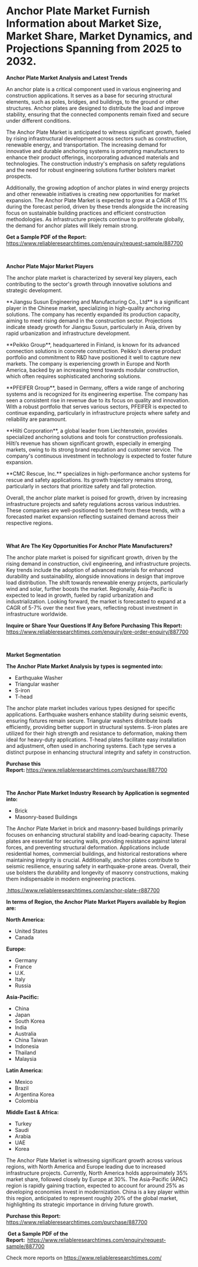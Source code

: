 <p><h1>Anchor Plate Market Furnish Information about Market Size, Market Share, Market Dynamics, and Projections Spanning from 2025 to 2032.</h1></p><p><strong>Anchor Plate Market Analysis and Latest Trends</strong></p>
<p><p>An anchor plate is a critical component used in various engineering and construction applications. It serves as a base for securing structural elements, such as poles, bridges, and buildings, to the ground or other structures. Anchor plates are designed to distribute the load and improve stability, ensuring that the connected components remain fixed and secure under different conditions.</p><p>The Anchor Plate Market is anticipated to witness significant growth, fueled by rising infrastructural development across sectors such as construction, renewable energy, and transportation. The increasing demand for innovative and durable anchoring systems is prompting manufacturers to enhance their product offerings, incorporating advanced materials and technologies. The construction industry's emphasis on safety regulations and the need for robust engineering solutions further bolsters market prospects.</p><p>Additionally, the growing adoption of anchor plates in wind energy projects and other renewable initiatives is creating new opportunities for market expansion. The Anchor Plate Market is expected to grow at a CAGR of 11% during the forecast period, driven by these trends alongside the increasing focus on sustainable building practices and efficient construction methodologies. As infrastructure projects continue to proliferate globally, the demand for anchor plates will likely remain strong.</p></p>
<p><strong>Get a Sample PDF of the Report:&nbsp;</strong> <a href="https://www.reliableresearchtimes.com/enquiry/request-sample/887700?utm_campaign=2326&utm_medium=2&utm_source=Github&utm_content=ia&utm_term=09042025&utm_id=anchor-plate">https://www.reliableresearchtimes.com/enquiry/request-sample/887700</a></p>
<p>&nbsp;</p>
<p><strong>Anchor Plate Major Market Players</strong></p>
<p><p>The anchor plate market is characterized by several key players, each contributing to the sector's growth through innovative solutions and strategic development. </p><p>**Jiangsu Susun Engineering and Manufacturing Co., Ltd** is a significant player in the Chinese market, specializing in high-quality anchoring solutions. The company has recently expanded its production capacity, aiming to meet rising demand in the construction sector. Projections indicate steady growth for Jiangsu Susun, particularly in Asia, driven by rapid urbanization and infrastructure development.</p><p>**Peikko Group**, headquartered in Finland, is known for its advanced connection solutions in concrete construction. Peikko's diverse product portfolio and commitment to R&D have positioned it well to capture new markets. The company is experiencing growth in Europe and North America, backed by an increasing trend towards modular construction, which often requires sophisticated anchoring solutions.</p><p>**PFEIFER Group**, based in Germany, offers a wide range of anchoring systems and is recognized for its engineering expertise. The company has seen a consistent rise in revenue due to its focus on quality and innovation. With a robust portfolio that serves various sectors, PFEIFER is expected to continue expanding, particularly in infrastructure projects where safety and reliability are paramount.</p><p>**Hilti Corporation**, a global leader from Liechtenstein, provides specialized anchoring solutions and tools for construction professionals. Hilti’s revenue has shown significant growth, especially in emerging markets, owing to its strong brand reputation and customer service. The company's continuous investment in technology is expected to foster future expansion.</p><p>**CMC Rescue, Inc.** specializes in high-performance anchor systems for rescue and safety applications. Its growth trajectory remains strong, particularly in sectors that prioritize safety and fall protection.</p><p>Overall, the anchor plate market is poised for growth, driven by increasing infrastructure projects and safety regulations across various industries. These companies are well-positioned to benefit from these trends, with a forecasted market expansion reflecting sustained demand across their respective regions.</p></p>
<p>&nbsp;</p>
<p><strong>What Are The Key Opportunities For Anchor Plate Manufacturers?</strong></p>
<p><p>The anchor plate market is poised for significant growth, driven by the rising demand in construction, civil engineering, and infrastructure projects. Key trends include the adoption of advanced materials for enhanced durability and sustainability, alongside innovations in design that improve load distribution. The shift towards renewable energy projects, particularly wind and solar, further boosts the market. Regionally, Asia-Pacific is expected to lead in growth, fueled by rapid urbanization and industrialization. Looking forward, the market is forecasted to expand at a CAGR of 5-7% over the next five years, reflecting robust investment in infrastructure worldwide.</p></p>
<p><strong>Inquire or Share Your Questions If Any Before Purchasing This Report:</strong> <a href="https://www.reliableresearchtimes.com/enquiry/pre-order-enquiry/887700?utm_campaign=2326&utm_medium=2&utm_source=Github&utm_content=ia&utm_term=09042025&utm_id=anchor-plate">https://www.reliableresearchtimes.com/enquiry/pre-order-enquiry/887700</a></p>
<p>&nbsp;</p>
<p><strong>Market Segmentation</strong></p>
<p><strong>The Anchor Plate Market Analysis by types is segmented into:</strong></p>
<p><ul><li>Earthquake Washer</li><li>Triangular washer</li><li>S-iron</li><li>T-head</li></ul></p>
<p><p>The anchor plate market includes various types designed for specific applications. Earthquake washers enhance stability during seismic events, ensuring fixtures remain secure. Triangular washers distribute loads efficiently, providing better support in structural systems. S-iron plates are utilized for their high strength and resistance to deformation, making them ideal for heavy-duty applications. T-head plates facilitate easy installation and adjustment, often used in anchoring systems. Each type serves a distinct purpose in enhancing structural integrity and safety in construction.</p></p>
<p><strong>Purchase this Report:&nbsp;</strong><a href="https://www.reliableresearchtimes.com/purchase/887700?utm_campaign=2326&utm_medium=2&utm_source=Github&utm_content=ia&utm_term=09042025&utm_id=anchor-plate">https://www.reliableresearchtimes.com/purchase/887700</a></p>
<p>&nbsp;</p>
<p><strong>The Anchor Plate Market Industry Research by Application is segmented into:</strong></p>
<p><ul><li>Brick</li><li>Masonry-based Buildings</li></ul></p>
<p><p>The Anchor Plate Market in brick and masonry-based buildings primarily focuses on enhancing structural stability and load-bearing capacity. These plates are essential for securing walls, providing resistance against lateral forces, and preventing structural deformation. Applications include residential homes, commercial buildings, and historical restorations where maintaining integrity is crucial. Additionally, anchor plates contribute to seismic resilience, ensuring safety in earthquake-prone areas. Overall, their use bolsters the durability and longevity of masonry constructions, making them indispensable in modern engineering practices.</p></p>
<p><a href="https://www.reliableresearchtimes.com/anchor-plate-r887700?utm_campaign=2326&utm_medium=2&utm_source=Github&utm_content=ia&utm_term=09042025&utm_id=anchor-plate">&nbsp;https://www.reliableresearchtimes.com/anchor-plate-r887700</a></p>
<p><strong>In terms of Region, the Anchor Plate Market Players available by Region are:</strong></p>
<p>
    <p> <strong> North America: </strong>
        <ul>
            <li>United States</li>
            <li>Canada</li>
        </ul>
        </p> 
    <p> <strong> Europe: </strong>
        <ul>
            <li>Germany</li>
            <li>France</li>
            <li>U.K.</li>
            <li>Italy</li>
            <li>Russia</li>
        </ul>
        </p> 
    <p> <strong> Asia-Pacific: </strong>
        <ul>
            <li>China</li>
            <li>Japan</li>
            <li>South Korea</li>
            <li>India</li>
            <li>Australia</li>
            <li>China Taiwan</li>
            <li>Indonesia</li>
            <li>Thailand</li>
            <li>Malaysia</li>
        </ul>
        </p> 
    <p> <strong> Latin America: </strong>
        <ul>
            <li>Mexico</li>
            <li>Brazil</li>
            <li>Argentina Korea</li>
            <li>Colombia</li>
        </ul>
        </p> 
    <p> <strong> Middle East & Africa: </strong>
        <ul>
            <li>Turkey</li>
            <li>Saudi</li>
            <li>Arabia</li>
            <li>UAE</li>
            <li>Korea</li>
        </ul>
    </p>
    </p>
<p><p>The Anchor Plate Market is witnessing significant growth across various regions, with North America and Europe leading due to increased infrastructure projects. Currently, North America holds approximately 35% market share, followed closely by Europe at 30%. The Asia-Pacific (APAC) region is rapidly gaining traction, expected to account for around 25% as developing economies invest in modernization. China is a key player within this region, anticipated to represent roughly 20% of the global market, highlighting its strategic importance in driving future growth.</p></p>
<p><strong>Purchase this Report: </strong><a href="https://www.reliableresearchtimes.com/purchase/887700?utm_campaign=2326&utm_medium=2&utm_source=Github&utm_content=ia&utm_term=09042025&utm_id=anchor-plate">https://www.reliableresearchtimes.com/purchase/887700</a></p>
<p>&nbsp;<strong>Get a Sample PDF of the Report:&nbsp;&nbsp;</strong><a href="https://www.reliableresearchtimes.com/enquiry/request-sample/887700?utm_campaign=2326&utm_medium=2&utm_source=Github&utm_content=ia&utm_term=09042025&utm_id=anchor-plate">https://www.reliableresearchtimes.com/enquiry/request-sample/887700</a></p>
<p><strong></strong></p>
<p>Check more reports on <a href="https://www.reliableresearchtimes.com/?utm_campaign=2326&utm_medium=2&utm_source=Github&utm_content=ia&utm_term=09042025&utm_id=anchor-plate">https://www.reliableresearchtimes.com/</a></p>